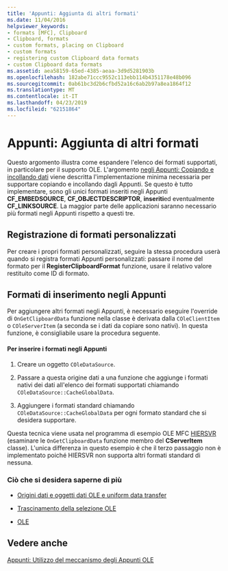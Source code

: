 ```yaml
---
title: 'Appunti: Aggiunta di altri formati'
ms.date: 11/04/2016
helpviewer_keywords:
- formats [MFC], Clipboard
- Clipboard, formats
- custom formats, placing on Clipboard
- custom formats
- registering custom Clipboard data formats
- custom Clipboard data formats
ms.assetid: aea58159-65ed-4385-aeaa-3d9d5281903b
ms.openlocfilehash: 182abe71ccc9552c113ebb114b4351178e48b096
ms.sourcegitcommit: 0ab61bc3d2b6cfbd52a16c6ab2b97a8ea1864f12
ms.translationtype: MT
ms.contentlocale: it-IT
ms.lasthandoff: 04/23/2019
ms.locfileid: "62151864"
---
```

# <a name="clipboard-adding-other-formats"></a>Appunti: Aggiunta di altri formati

Questo argomento illustra come espandere l'elenco dei formati supportati, in particolare per il supporto OLE. L'argomento [negli Appunti: Copiando e incollando dati](../mfc/clipboard-copying-and-pasting-data.md) viene descritta l'implementazione minima necessaria per supportare copiando e incollando dagli Appunti. Se questo è tutto implementare, sono gli unici formati inseriti negli Appunti **CF_EMBEDSOURCE**, **CF_OBJECTDESCRIPTOR**, **inseriti**ed eventualmente **CF_LINKSOURCE**. La maggior parte delle applicazioni saranno necessario più formati negli Appunti rispetto a questi tre.

##  <a name="_core_registering_custom_formats"></a> Registrazione di formati personalizzati

Per creare i propri formati personalizzati, seguire la stessa procedura userà quando si registra formati Appunti personalizzati: passare il nome del formato per il **RegisterClipboardFormat** funzione, usare il relativo valore restituito come ID di formato.

##  <a name="_core_placing_formats_on_the_clipboard"></a> Formati di inserimento negli Appunti

Per aggiungere altri formati negli Appunti, è necessario eseguire l'override di `OnGetClipboardData` funzione nella classe è derivata dalla `COleClientItem` o `COleServerItem` (a seconda se i dati da copiare sono nativi). In questa funzione, è consigliabile usare la procedura seguente.

#### <a name="to-place-formats-on-the-clipboard"></a>Per inserire i formati negli Appunti

1. Creare un oggetto `COleDataSource`.

1. Passare a questa origine dati a una funzione che aggiunge i formati nativi dei dati all'elenco dei formati supportati chiamando `COleDataSource::CacheGlobalData`.

1. Aggiungere i formati standard chiamando `COleDataSource::CacheGlobalData` per ogni formato standard che si desidera supportare.

Questa tecnica viene usata nel programma di esempio OLE MFC [HIERSVR](../overview/visual-cpp-samples.md) (esaminare le `OnGetClipboardData` funzione membro del **CServerItem** classe). L'unica differenza in questo esempio è che il terzo passaggio non è implementato poiché HIERSVR non supporta altri formati standard di nessuna.

### <a name="what-do-you-want-to-know-more-about"></a>Ciò che si desidera saperne di più

- [Origini dati e oggetti dati OLE e uniform data transfer](../mfc/data-objects-and-data-sources-ole.md)

- [Trascinamento della selezione OLE](../mfc/drag-and-drop-ole.md)

- [OLE](../mfc/ole-background.md)

## <a name="see-also"></a>Vedere anche

[Appunti: Utilizzo del meccanismo degli Appunti OLE](../mfc/clipboard-using-the-ole-clipboard-mechanism.md)
